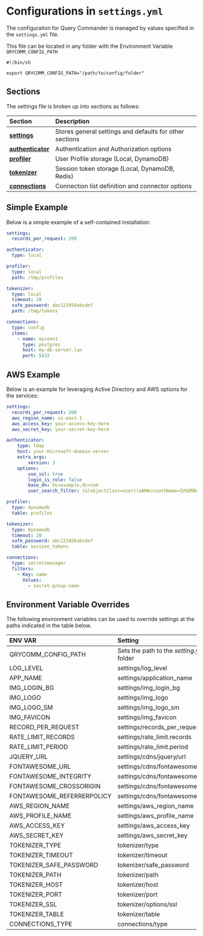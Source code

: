 # Configurations in ```settings.yml```

The configuraiton for Query Commander is managed by values specified in the ```settings.yml``` file.

This file can be located in any folder with the Environment Variable ```QRYCOMM_CONFIG_PATH```

``` shell
#!/bin/sh

export QRYCOMM_CONFIG_PATH="/path/to/config/folder"
```

## Sections

The settings file is broken up into sections as follows:

| Section | Description |
| :------ | :---------- |
| [**settings**](options.md) | Stores general settings and defaults for other sections |
| [**authenticator**](authenticator.md) | Authentication and Authorization options |
| [**profiler**](profiler.md) | User Profile storage (Local, DynamoDB) |
| [**tokenizer**](tokenizer.md) | Session token storage (Local, DynamoDB, Redis) |
| [**connections**](connections.md) | Connection list definition and connector options |

## Simple Example

Below is a simple example of a self-contained installation:

``` yaml
settings:
  records_per_request: 200

authenticator:
  type: local

profiler:
  type: local
  path: /tmp/profiles

tokenizer:
  type: local
  timeout: 20 
  safe_password: abc123456abcdef
  path: /tmp/tokens

connections:
  type: config
  items:
    - name: myconn1
      type: postgres
      host: my-db-server.lan
      port: 5432
```

## AWS Example

Below is an example for leveraging Active Directory and AWS options for the services:

``` yaml
settings:
  records_per_request: 200
  aws_region_name: us-east-1
  aws_access_key: your-access-key-here
  aws_secret_key: your-secret-key-here

authenticator:
    type: ldap
    host: your-microsoft-domain-server
    extra_args:
        version: 3
    options:
        use_ssl: true
        login_is_role: false
        base_dn: dc=example,dc=com
        user_search_filter: (&(objectClass=user)(aAMAccountName={USERNAME}))

profiler:
  type: dynamodb
  table: profiles

tokenizer:
  type: dynamodb
  timeout: 20
  safe_password: abc123456abcdef
  table: session_tokens

connections:
  type: secretsmanager
  filters:
    - Key: name
      Values:
        - secret-group-name
```

## Environment Variable Overrides

The following environment variables can be used to override settings at the paths indicated in the table below.

| ENV VAR                    | Setting                                  |
| :------------------------- | :--------------------------------------- |
| QRYCOMM_CONFIG_PATH        | Sets the path to the *setting.yml* containing folder |
| LOG_LEVEL                  | settings/log_level                       |
| APP_NAME                   | settings/application_name                |
| IMG_LOGIN_BG               | settings/img_login_bg                    |
| IMG_LOGO                   | settings/img_logo                        |
| IMG_LOGO_SM                | settings/img_logo_sm                     |
| IMG_FAVICON                | settings/img_favicon                     |
| RECORD_PER_REQUEST         | settings/records_per_request             |
| RATE_LIMIT_RECORDS         | settings/rate_limit.records              |
| RATE_LIMIT_PERIOD          | settings/rate_limit.period               |
| JQUERY_URL                 | settings/cdns/jquery/url                 |
| FONTAWESOME_URL            | settings/cdns/fontawesome/url            |
| FONTAWESOME_INTEGRITY      | settings/cdns/fontawesome/integrity      |
| FONTAWESOME_CROSSORIGIN    | settings/cdns/fontawesome/crossorigin    |
| FONTAWESOME_REFERRERPOLICY | settings/cdns/fontawesome/referrerpolicy |
| AWS_REGION_NAME            | settings/aws_region_name                 |
| AWS_PROFILE_NAME           | settings/aws_profile_name                |
| AWS_ACCESS_KEY             | settings/aws_access_key                  |
| AWS_SECRET_KEY             | settings/aws_secret_key                  |
| TOKENIZER_TYPE             | tokenizer/type                           |
| TOKENIZER_TIMEOUT          | tokenizer/timeout                        |
| TOKENIZER_SAFE_PASSWORD    | tokenizer/safe_password                  |
| TOKENIZER_PATH             | tokenizer/path                           |
| TOKENIZER_HOST             | tokenizer/host                           |
| TOKENIZER_PORT             | tokenizer/port                           |
| TOKENIZER_SSL              | tokenizer/options/ssl                    |
| TOKENIZER_TABLE            | tokenizer/table                          |
| CONNECTIONS_TYPE           | connections/type                         |

